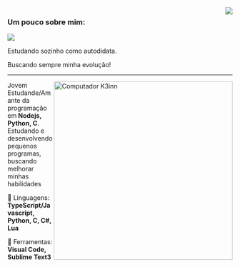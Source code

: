 <img align='right' src="https://github-readme-stats.vercel.app/api?username=K3inn&show_icons=true&title_color=783c00&text_color=af552e&icon_color=783c00&bg_color=f8efd4&cache_seconds=2300">

### Um pouco sobre mim: 

<img src="https://img.shields.io/static/v1?label=Visão geral&message=K3inn&color=f8efd4&style=for-the-badge&logo=GitHub">

<p>

Estudando sozinho como autodidata.<br/>

Buscando sempre minha evolução!


</p>
<hr>

<img src="https://raw.githubusercontent.com/MicaelliMedeiros/micaellimedeiros/master/image/computer-illustration.png" min-width="400px" max-width="400px" width="400px" align="right" alt="Computador K3inn">

<p align="left"> 
  Jovem Estudande/Amante da programação em<strong> Nodejs, Python, C</strong>.<br>
  Estudando e desenvolvendo pequenos programas, buscando melhorar minhas habilidades
</p>

<p align="left">
  🦄 Linguagens: <strong>TypeScript/Javascript, Python, C, C#, Lua</strong>
</p>

<p align="left">
  💼 Ferramentas: <strong>Visual Code, Sublime Text3</strong>
</p>
